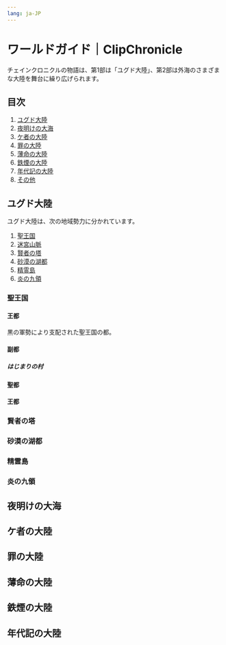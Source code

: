 ```yaml
---
lang: ja-JP
---
```


# ワールドガイド｜ClipChronicle

チェインクロニクルの物語は、第1部は「ユグド大陸」、第2部は外海のさまざまな大陸を舞台に繰り広げられます。



目次
----------------------------------------------------

1. [ユグド大陸](#user-content-ユグド大陸)
1. [夜明けの大海](#user-content-夜明けの大海)
1. [ケ者の大陸](#user-content-ケ者の大陸)
1. [罪の大陸](#user-content-罪の大陸)
1. [薄命の大陸](#user-content-薄命の大陸)
1. [鉄煙の大陸](#user-content-鉄煙の大陸)
1. [年代記の大陸](#user-content-年代記の大陸)
1. [その他](#user-content-その他)




ユグド大陸
----------------------------------------------------

ユグド大陸は、次の地域勢力に分かれています。

1. [聖王国](#user-content-聖王国)
1. [迷宮山脈](#user-content-迷宮山脈)
1. [賢者の塔](#user-content-賢者の塔)
1. [砂漠の湖都](#user-content-砂漠の湖都)
1. [精霊島](#user-content-精霊島)
1. [炎の九領](#user-content-炎の九領)


### 聖王国

#### 王都

黒の軍勢により支配された聖王国の都。

#### 副都

##### はじまりの村


#### 聖都


#### 王都




### 賢者の塔


### 砂漠の湖都


### 精霊島


### 炎の九領


夜明けの大海
----------------------------------------------------

ケ者の大陸
----------------------------------------------------

罪の大陸
----------------------------------------------------

薄命の大陸
----------------------------------------------------

鉄煙の大陸
----------------------------------------------------

年代記の大陸
----------------------------------------------------


